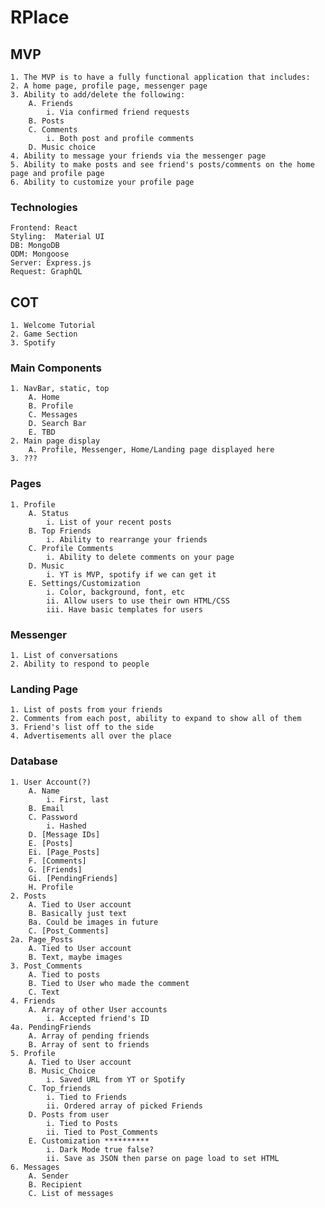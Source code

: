 # RPlace

## MVP

    1. The MVP is to have a fully functional application that includes:
    2. A home page, profile page, messenger page
    3. Ability to add/delete the following:
        A. Friends
            i. Via confirmed friend requests
        B. Posts
        C. Comments
            i. Both post and profile comments
        D. Music choice
    4. Ability to message your friends via the messenger page
    5. Ability to make posts and see friend's posts/comments on the home page and profile page
    6. Ability to customize your profile page

### Technologies

    Frontend: React
    Styling:  Material UI
    DB: MongoDB
    ODM: Mongoose
    Server: Express.js
    Request: GraphQL

## COT

    1. Welcome Tutorial
    2. Game Section
    3. Spotify

### Main Components

    1. NavBar, static, top
        A. Home
        B. Profile
        C. Messages
        D. Search Bar
        E. TBD
    2. Main page display
        A. Profile, Messenger, Home/Landing page displayed here
    3. ???

### Pages

    1. Profile
        A. Status
            i. List of your recent posts
        B. Top Friends
            i. Ability to rearrange your friends
        C. Profile Comments
            i. Ability to delete comments on your page
        D. Music
            i. YT is MVP, spotify if we can get it
        E. Settings/Customization
            i. Color, background, font, etc
            ii. Allow users to use their own HTML/CSS
            iii. Have basic templates for users

### Messenger

    1. List of conversations
    2. Ability to respond to people

### Landing Page

    1. List of posts from your friends
    2. Comments from each post, ability to expand to show all of them
    3. Friend's list off to the side
    4. Advertisements all over the place

### Database

    1. User Account(?)
        A. Name
            i. First, last
        B. Email
        C. Password
            i. Hashed
        D. [Message IDs]
        E. [Posts]
        Ei. [Page_Posts]
        F. [Comments]
        G. [Friends]
        Gi. [PendingFriends]
        H. Profile
    2. Posts
        A. Tied to User account
        B. Basically just text
        Ba. Could be images in future
        C. [Post_Comments]
    2a. Page_Posts
        A. Tied to User account
        B. Text, maybe images
    3. Post_Comments
        A. Tied to posts
        B. Tied to User who made the comment
        C. Text
    4. Friends
        A. Array of other User accounts
            i. Accepted friend's ID
    4a. PendingFriends
        A. Array of pending friends
        B. Array of sent to friends
    5. Profile
        A. Tied to User account
        B. Music_Choice
            i. Saved URL from YT or Spotify
        C. Top_friends
            i. Tied to Friends
            ii. Ordered array of picked Friends
        D. Posts from user
            i. Tied to Posts
            ii. Tied to Post_Comments
        E. Customization **********
            i. Dark Mode true false?
            ii. Save as JSON then parse on page load to set HTML
    6. Messages
        A. Sender
        B. Recipient
        C. List of messages
